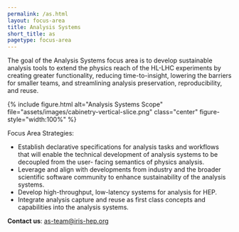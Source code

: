 ```yaml
---
permalink: /as.html
layout: focus-area
title: Analysis Systems
short_title: as
pagetype: focus-area
---
```


The goal of the Analysis Systems focus area is to develop sustainable
analysis tools to extend the physics reach of the HL-LHC experiments
by creating greater functionality, reducing time-to-insight, lowering
the barriers for smaller teams, and streamlining analysis preservation,
reproducibility, and reuse.

{% include figure.html
  alt="Analysis Systems Scope"
  file="assets/images/cabinetry-vertical-slice.png"
  class="center"
  figure-style="width:100%"
%}

Focus Area Strategies:

* Establish declarative specifications for analysis tasks and workflows that will enable the technical development of analysis systems to be decoupled from the user- facing semantics of physics analysis.
* Leverage and align with developments from industry and the broader scientific software community to enhance sustainability of the analysis systems.
* Develop high-throughput, low-latency systems for analysis for HEP.
* Integrate analysis capture and reuse as first class concepts and capabilities into the analysis systems.

**Contact us**: [as-team@iris-hep.org](mailto:as-team@iris-hep.org)


